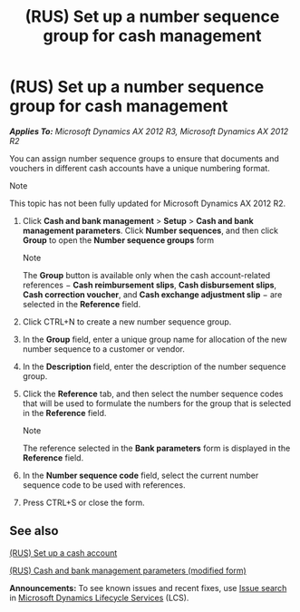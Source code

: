 ﻿---
title: (RUS) Set up a number sequence group for cash management
TOCTitle: (RUS) Set up a number sequence group for cash management
ms:assetid: e415ee4b-0740-4a1a-b5ef-209680c9fba0
ms:mtpsurl: https://technet.microsoft.com/en-us/library/JJ711706(v=AX.60)
ms:contentKeyID: 49388029
ms.date: 04/18/2014
mtps_version: v=AX.60
---

# (RUS) Set up a number sequence group for cash management 


_**Applies To:** Microsoft Dynamics AX 2012 R3, Microsoft Dynamics AX 2012 R2_

You can assign number sequence groups to ensure that documents and vouchers in different cash accounts have a unique numbering format.


> [!NOTE]
> <P>This topic has not been fully updated for Microsoft Dynamics AX 2012 R2.</P>



1.  Click **Cash and bank management** \> **Setup** \> **Cash and bank management parameters**. Click **Number sequences**, and then click **Group** to open the **Number sequence groups** form
    

    > [!NOTE]
    > <P>The <STRONG>Group</STRONG> button is available only when the cash account-related references − <STRONG>Cash reimbursement slips</STRONG>, <STRONG>Cash disbursement slips</STRONG>, <STRONG>Cash correction voucher</STRONG>, and <STRONG>Cash exchange adjustment slip</STRONG> − are selected in the <STRONG>Reference</STRONG> field.</P>



2.  Click CTRL+N to create a new number sequence group.

3.  In the **Group** field, enter a unique group name for allocation of the new number sequence to a customer or vendor.

4.  In the **Description** field, enter the description of the number sequence group.

5.  Click the **Reference** tab, and then select the number sequence codes that will be used to formulate the numbers for the group that is selected in the **Reference** field.
    

    > [!NOTE]
    > <P>The reference selected in the <STRONG>Bank parameters</STRONG> form is displayed in the <STRONG>Reference</STRONG> field.</P>



6.  In the **Number sequence code** field, select the current number sequence code to be used with references.

7.  Press CTRL+S or close the form.

## See also

[(RUS) Set up a cash account](rus-set-up-a-cash-account.md)

[(RUS) Cash and bank management parameters (modified form)](https://technet.microsoft.com/en-us/library/jj711566\(v=ax.60\))

  
**Announcements:** To see known issues and recent fixes, use [Issue search](http://go.microsoft.com/fwlink/?linkid=389258) in [Microsoft Dynamics Lifecycle Services](http://go.microsoft.com/fwlink/?linkid=306505) (LCS).

